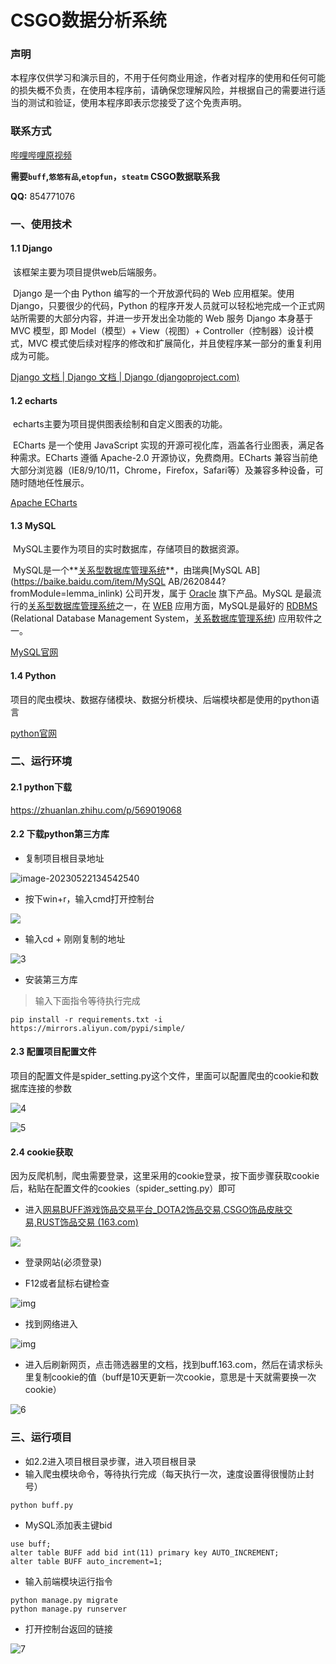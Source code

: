 
# CSGO数据分析系统
### 声明
本程序仅供学习和演示目的，不用于任何商业用途，作者对程序的使用和任何可能的损失概不负责，在使用本程序前，请确保您理解风险，并根据自己的需要进行适当的测试和验证，使用本程序即表示您接受了这个免责声明。
### 联系方式
[哔哩哔哩原视频](https://www.bilibili.com/video/BV12V4y1H7NE/)

**需要`buff`,`悠悠有品`,`etopfun`，`steatm` CSGO数据联系我**

**QQ:** 854771076
### 一、使用技术

#### 1.1 Django

​	该框架主要为项目提供web后端服务。

​	Django 是一个由 Python 编写的一个开放源代码的 Web 应用框架。使用 Django，只要很少的代码，Python 的程序开发人员就可以轻松地完成一个正式网站所需要的大部分内容，并进一步开发出全功能的 Web 服务 Django 本身基于 MVC 模型，即 Model（模型）+ View（视图）+ Controller（控制器）设计模式，MVC 模式使后续对程序的修改和扩展简化，并且使程序某一部分的重复利用成为可能。

[Django 文档 | Django 文档 | Django (djangoproject.com)](https://docs.djangoproject.com/zh-hans/4.2/)

#### 1.2 echarts

​	echarts主要为项目提供图表绘制和自定义图表的功能。

​	ECharts 是一个使用 JavaScript 实现的开源可视化库，涵盖各行业图表，满足各种需求。ECharts 遵循 Apache-2.0 开源协议，免费商用。ECharts 兼容当前绝大部分浏览器（IE8/9/10/11，Chrome，Firefox，Safari等）及兼容多种设备，可随时随地任性展示。

[Apache ECharts](https://echarts.apache.org/zh/index.html)

#### 1.3 MySQL

​	MySQL主要作为项目的实时数据库，存储项目的数据资源。

​	MySQL是一个**[关系型数据库管理系统](https://baike.baidu.com/item/关系型数据库管理系统/696511?fromModule=lemma_inlink)**，由瑞典[MySQL AB](https://baike.baidu.com/item/MySQL AB/2620844?fromModule=lemma_inlink) 公司开发，属于 [Oracle](https://baike.baidu.com/item/Oracle?fromModule=lemma_inlink) 旗下产品。MySQL 是最流行的[关系型数据库管理系统](https://baike.baidu.com/item/关系型数据库管理系统/696511?fromModule=lemma_inlink)之一，在 [WEB](https://baike.baidu.com/item/WEB/150564?fromModule=lemma_inlink) 应用方面，MySQL是最好的 [RDBMS](https://baike.baidu.com/item/RDBMS/1048260?fromModule=lemma_inlink) (Relational Database Management System，[关系数据库管理系统](https://baike.baidu.com/item/关系数据库管理系统/11032386?fromModule=lemma_inlink)) 应用软件之一。

[MySQL官网](https://www.mysql.com/)

#### 1.4 Python

​	项目的爬虫模块、数据存储模块、数据分析模块、后端模块都是使用的python语言

[python官网](https://www.python.org/)

### 二、运行环境

#### 2.1 python下载

https://zhuanlan.zhihu.com/p/569019068

#### 2.2 下载python第三方库

* 复制项目根目录地址

![image-20230522134542540](img/1.png)

* 按下win+r，输入cmd打开控制台

![](img/2.png)

* 输入cd + 刚刚复制的地址

![3](img/3.png)

* 安装第三方库

> 输入下面指令等待执行完成

```
pip install -r requirements.txt -i https://mirrors.aliyun.com/pypi/simple/ 
```

#### 2.3 配置项目配置文件

​	项目的配置文件是spider_setting.py这个文件，里面可以配置爬虫的cookie和数据库连接的参数

![4](img/4.png)

![5](img/5.png)

#### 2.4 cookie获取

​	因为反爬机制，爬虫需要登录，这里采用的cookie登录，按下面步骤获取cookie后，粘贴在配置文件的cookies（spider_setting.py）即可 

* 进入[网易BUFF游戏饰品交易平台_DOTA2饰品交易,CSGO饰品皮肤交易,RUST饰品交易 (163.com)](https://buff.163.com/)

![](img/wps2.jpg)

 

*  登录网站(必须登录)

* F12或者鼠标右键检查

![img](img/wps3.jpg)

 

* 找到网络进入

![img](img/wps4.jpg)

 

* 进入后刷新网页，点击筛选器里的文档，找到buff.163.com，然后在请求标头里复制cookie的值（buff是10天更新一次cookie，意思是十天就需要换一次cookie）

![6](img/6.png)

### 三、运行项目

* 如2.2进入项目根目录步骤，进入项目根目录
* 输入爬虫模块命令，等待执行完成（每天执行一次，速度设置得很慢防止封号）

```
python buff.py
```
* MySQL添加表主键bid
```
use buff;
alter table BUFF add bid int(11) primary key AUTO_INCREMENT;
alter table BUFF auto_increment=1;
```
* 输入前端模块运行指令

```
python manage.py migrate
python manage.py runserver
```

* 打开控制台返回的链接

![7](img/7.png)
